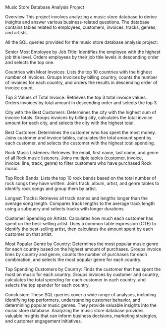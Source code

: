 Music Store Database Analysis Project

Overview
This project involves analyzing a music store database to derive insights and answer various business-related questions. 
The database contains tables related to employees, customers, invoices, tracks, genres, and artists.

All the SQL queries provided for the music store database analysis project:

Senior Most Employee by Job Title:
Identifies the employee with the highest job title level.
Orders employees by their job title levels in descending order and selects the top one.

Countries with Most Invoices:
Lists the top 10 countries with the highest number of invoices.
Groups invoices by billing country, counts the number of invoices for each country, and orders the results in descending order of invoice count.

Top 3 Values of Total Invoice:
Retrieves the top 3 total invoice values.
Orders invoices by total amount in descending order and selects the top 3.

City with the Best Customers:
Determines the city with the highest sum of invoice totals.
Groups invoices by billing city, calculates the total invoice amount for each city, and selects the city with the highest total.

Best Customer:
Determines the customer who has spent the most money.
Joins customer and invoice tables, calculates the total amount spent by each customer, and selects the customer with the highest total spending.

Rock Music Listeners:
Retrieves the email, first name, last name, and genre of all Rock music listeners.
Joins multiple tables (customer, invoice, invoice_line, track, genre) to filter customers who have purchased Rock music.

Top Rock Bands:
Lists the top 10 rock bands based on the total number of rock songs they have written.
Joins track, album, artist, and genre tables to identify rock songs and group them by artist.

Longest Tracks:
Retrieves all track names and lengths longer than the average song length.
Compares track lengths to the average track length using a subquery and selects tracks with longer durations.

Customer Spending on Artists:
Calculates how much each customer has spent on the best-selling artist.
Uses a common table expression (CTE) to identify the best-selling artist, then calculates the amount spent by each customer on that artist.

Most Popular Genre by Country:
Determines the most popular music genre for each country based on the highest amount of purchases.
Groups invoice lines by country and genre, counts the number of purchases for each combination, and selects the most popular genre for each country.

Top Spending Customers by Country:
Finds the customer that has spent the most on music for each country.
Groups invoices by customer and country, calculates the total spending for each customer in each country, and selects the top spender for each country.

Conclusion:
These SQL queries cover a wide range of analyses, including identifying top performers, understanding customer behavior, 
and determining popular music genres. 
They provide valuable insights into the music store database.
Analyzing the music store database provides valuable insights that can inform business decisions, marketing strategies, 
and customer engagement initiatives. 
